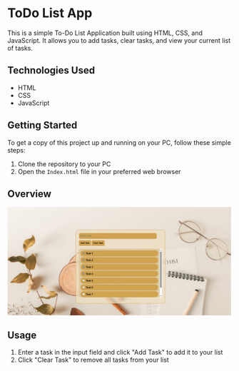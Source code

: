 # ToDo List App
This is a simple To-Do List Application built using HTML, CSS, and JavaScript. It allows you to add tasks, clear tasks, and view your current list of tasks.

## Technologies Used

- HTML
- CSS
- JavaScript

## Getting Started

To get a copy of this project up and running on your PC, follow these simple steps:

1. Clone the repository to your PC
2. Open the `Index.html` file in your preferred web browser

## Overview 
![To-Do List App Screenshot](./Screenshot.jpeg)
## Usage

1. Enter a task in the input field and click "Add Task" to add it to your list
2. Click "Clear Task" to remove all tasks from your list
